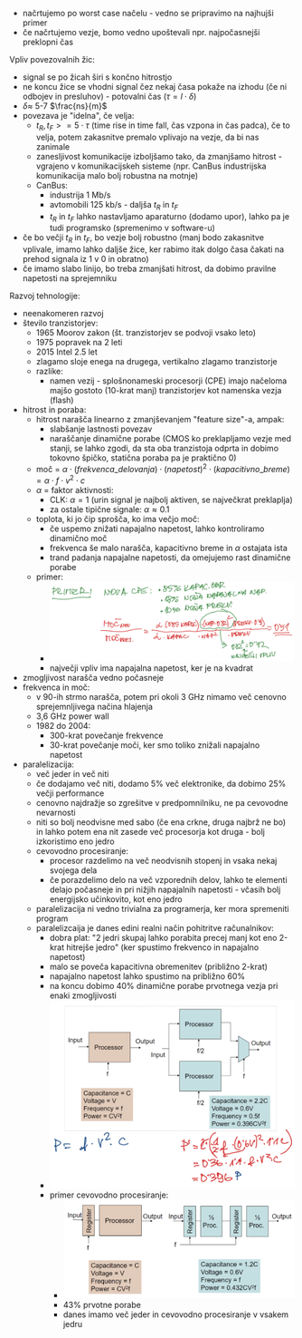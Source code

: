 
- načrtujemo po worst case načelu - vedno se pripravimo na najhujši primer
- če načrtujemo vezje, bomo vedno upoštevali npr. najpočasnejši preklopni čas

Vpliv povezovalnih žic:
- signal se po žicah širi s končno hitrostjo
- ne koncu žice se vhodni signal čez nekaj časa pokaže na izhodu (če ni odbojev in presluhov) - potovalni čas ($\tau = l \cdot \delta$)
-  $\delta \approx$ 5-7 $\frac{ns}{m}$
- povezava je "idelna", če velja:
	- $t_R, t_F >= 5 \cdot \tau$ (time rise in time fall, čas vzpona in čas padca), če to velja, potem zakasnitve premalo vplivajo na vezje, da bi nas zanimale
	- zanesljivost komunikacije izboljšamo tako, da zmanjšamo hitrost - vgrajeno v komunikacijskeh sisteme (npr. CanBus industrijska komunikacija malo bolj robustna na motnje)
	- CanBus:
		- industrija 1 Mb/s
		- avtomobili 125 kb/s - daljša $t_R$ in $t_F$
		-  $t_R$ in $t_F$ lahko nastavljamo aparaturno (dodamo upor), lahko pa je tudi programsko (spremenimo v software-u)
- če bo večji  $t_R$ in $t_F$, bo vezje bolj robustno (manj bodo zakasnitve vplivale, imamo lahko daljše žice, ker rabimo itak dolgo časa čakati na prehod signala iz 1 v 0 in obratno)
- če imamo slabo linijo, bo treba zmanjšati hitrost, da dobimo pravilne napetosti na sprejemniku

Razvoj tehnologije:
- neenakomeren razvoj
- število tranzistorjev: 
	- 1965 Moorov zakon (št. tranzistorjev se podvoji vsako leto)
	- 1975 popravek na 2 leti
	- 2015 Intel 2.5 let
	- zlagamo sloje enega na drugega, vertikalno zlagamo tranzistorje
	- razlike:
		- namen vezij - splošnonameski procesorji (CPE) imajo načeloma majšo gostoto (10-krat manj) tranzistorjev kot namenska vezja (flash)
- hitrost in poraba:
	- hitrost narašča linearno z zmanjševanjem "feature size"-a, ampak:
		- slabšanje lastnosti povezav
		- naraščanje dinamične porabe (CMOS ko preklapljamo vezje med stanji, se lahko zgodi, da sta oba tranzistoja odprta in dobimo tokovno špičko, statična poraba pa je praktično 0)
	- moč = $\alpha\cdot (frekvenca\_delovanja) \cdot (napetost)^2 \cdot (kapacitivno\_breme) = \alpha \cdot f \cdot v^2 \cdot c$
	- $\alpha$ = faktor aktivnosti:
		- CLK: $\alpha = 1$ (urin signal je najbolj aktiven, se največkrat preklaplja)
		- za ostale tipične signale: $\alpha \approx 0.1$
	- toplota, ki jo čip sprošča, ko ima večjo moč:
		- če uspemo znižati napajalno napetost, lahko kontroliramo dinamično moč
		- frekvenca še malo narašča, kapacitivno breme in $\alpha$ ostajata ista
		- trand padanja napajalne napetosti, da omejujemo rast dinamične porabe
	- primer:
		- ![500](../../Images2/Pasted%20image%2020241029114446.png)
		- največji vpliv ima napajalna napetost, ker je na kvadrat
- zmogljivost narašča vedno počasneje
- frekvenca in moč:
	- v 90-ih strmo narašča, potem pri okoli 3 GHz nimamo več cenovno sprejemnljivega načina hlajenja
	- 3,6 GHz power wall
	- 1982 do 2004:
		- 300-krat povečanje frekvence
		- 30-krat povečanje moči, ker smo toliko znižali napajalno napetost
- paralelizacija:
	- več jeder in več niti
	- če dodajamo več niti, dodamo 5% več elektronike, da dobimo 25% večji performance
	- cenovno najdražje so zgrešitve v predpomnilniku, ne pa cevovodne nevarnosti
	- niti so bolj neodvisne med sabo (če ena crkne, druga najbrž ne bo) in lahko potem ena nit zasede več procesorja kot druga - bolj izkoristimo eno jedro
	- cevovodno procesiranje:
		- procesor razdelimo na več neodvisnih stopenj in vsaka nekaj svojega dela
		- če porazdelimo delo na več vzporednih delov, lahko te elementi delajo počasneje in pri nižjih napajalnih napetosti - včasih bolj energijsko učinkovito, kot eno jedro
	- paralelizacija ni vedno trivialna za programerja, ker mora spremeniti program
	- paralelizcaija je danes edini realni način pohitritve računalnikov:
		- dobra plat: "2 jedri skupaj lahko porabita precej manj kot eno 2-krat hitrejše jedro" (ker spustimo frekvenco in napajalno napetost)
		- malo se poveča kapacitivna obremenitev (približno 2-krat)
		- napajalno napetost lahko spustimo na približno 60%
		- na koncu dobimo 40% dinamične porabe prvotnega vezja pri enaki zmogljivosti
		- ![400](../../Images2/Pasted%20image%2020241029120249.png)
		- primer cevovodno procesiranje:
			- ![400](../../Images2/Pasted%20image%2020241029120349.png)
			- 43% prvotne porabe
			- danes imamo več jeder in cevovodno procesiranje v vsakem jedru